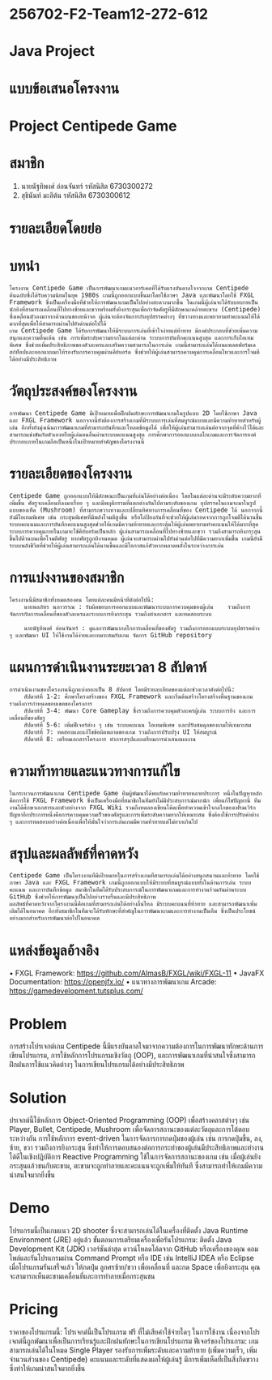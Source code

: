 # 256702-F2-Team12-272-612
# Java Project
# แบบข้อเสนอโครงงาน
# Project Centipede Game 

# สมาชิก
1.	นายนัฐทิพงศ์ อ่อนจันทร์  รหัสนิสิต 6730300272
2.	สุธินันท์ มะลิต้น  รหัสนิสิต 6730300612

# รายละเอียดโดยย่อ

# บทนำ

    โครงงาน Centipede Game เป็นการพัฒนาเกมแนวอาร์เคดที่ได้รับแรงบันดาลใจจากเกม Centipede ต้นฉบับซึ่งได้รับความนิยมในยุค 1980s เกมนี้ถูกออกแบบขึ้นมาโดยใช้ภาษา Java และพัฒนาโดยใช้ FXGL Framework ซึ่งเป็นเครื่องมือที่ช่วยให้การพัฒนาเกมเป็นไปอย่างสะดวกมากขึ้น ในเกมนี้ผู้เล่นจะได้รับบทบาทเป็นนักยิงที่สามารถเคลื่อนที่ไปทางซ้ายและขวาพร้อมทั้งยิงกระสุนเพื่อกำจัดศัตรูที่มีลักษณะคล้ายตะขาบ (Centipede) ซึ่งเคลื่อนตัวลงมาจากด้านบนของหน้าจอ ผู้เล่นจะต้องจัดการกับอุปสรรคต่างๆ ที่ขวางทางและพยายามทำคะแนนให้ได้มากที่สุดเพื่อให้สามารถผ่านไปยังด่านต่อไปได้
    เกม Centipede Game ได้รับการพัฒนาให้มีระบบการเล่นที่เข้าใจง่ายแต่ท้าทาย มีองค์ประกอบที่ช่วยเพิ่มความสนุกและความตื่นเต้น เช่น การเพิ่มระดับความยากในแต่ละด่าน ระบบการบันทึกคะแนนสูงสุด และการเก็บไอเทมพิเศษ ซึ่งช่วยเพิ่มประสิทธิภาพของตัวละครและเสริมความสามารถในการเล่น เกมนี้สามารถเล่นได้บนแพลตฟอร์มเดสก์ท็อปและออกแบบมาให้รองรับการควบคุมผ่านคีย์บอร์ด ซึ่งช่วยให้ผู้เล่นสามารถควบคุมการเคลื่อนไหวและการโจมตีได้อย่างมีประสิทธิภาพ

# วัตถุประสงค์ของโครงงาน

    การพัฒนา Centipede Game มีเป้าหมายเพื่อฝึกฝนทักษะการพัฒนาเกมในรูปแบบ 2D โดยใช้ภาษา Java และ FXGL Framework นอกจากนี้ยังต้องการสร้างเกมที่มีระบบการเล่นที่สมบูรณ์แบบและมีความท้าทายสำหรับผู้เล่น อีกทั้งยังมุ่งเน้นการพัฒนาเกมที่สามารถบันทึกและโหลดข้อมูลได้ เพื่อให้ผู้เล่นสามารถเล่นต่อจากจุดที่ค้างไว้ได้และสามารถแข่งขันกับตัวเองหรือผู้เล่นคนอื่นผ่านระบบคะแนนสูงสุด การศึกษาการออกแบบกลไกเกมและการจัดการองค์ประกอบภายในเกมถือเป็นหนึ่งในเป้าหมายสำคัญของโครงงานนี้

# รายละเอียดของโครงงาน

    Centipede Game ถูกออกแบบให้มีลักษณะเป็นเกมที่เล่นได้อย่างต่อเนื่อง โดยในแต่ละด่านจะมีระดับความยากที่เพิ่มขึ้น ศัตรูจะเคลื่อนที่ลงมาเรื่อย ๆ และมีพฤติกรรมที่แตกต่างกันไปตามระดับของเกม อุปสรรคในเกมจะมาในรูปแบบของเห็ด (Mushroom) ที่สามารถขวางทางและเปลี่ยนทิศทางการเคลื่อนที่ของ Centipede ได้ นอกจากนี้ยังมีไอเทมพิเศษ เช่น กระสุนพิเศษที่มีพลังโจมตีสูงขึ้น หรือโล่ป้องกันที่จะช่วยให้ผู้เล่นรอดจากการถูกโจมตีได้นานขึ้น ระบบคะแนนและการบันทึกคะแนนสูงสุดช่วยให้เกมมีความท้าทายและกระตุ้นให้ผู้เล่นพยายามทำคะแนนให้ได้มากที่สุด ระบบการควบคุมภายในเกมจะใช้คีย์บอร์ดเป็นหลัก ผู้เล่นสามารถเคลื่อนที่ไปทางซ้ายและขวา รวมถึงสามารถยิงกระสุนขึ้นไปด้านบนเพื่อโจมตีศัตรู หากศัตรูถูกยิงจนหมด ผู้เล่นจะสามารถผ่านไปยังด่านต่อไปที่มีความยากเพิ่มขึ้น เกมนี้ยังมีระบบพลังชีวิตที่ช่วยให้ผู้เล่นสามารถเล่นได้นานขึ้นและมีโอกาสแก้ตัวหากพลาดพลั้งในระหว่างการเล่น

# การแบ่งงานของสมาชิก

    โครงงานนี้มีสมาชิกทั้งหมดสองคน โดยแต่ละคนมีหน้าที่ดังต่อไปนี้:
        นายพลภัทร นภาวรรณ : รับผิดชอบการออกแบบและพัฒนาระบบการควบคุมของผู้เล่น    รวมถึงการจัดการกับการเคลื่อนที่ของตัวละครและระบบการยิงกระสุน รวมถึงทำเอกสาร และทดสอบระบบ

        นายนัฐทิพงศ์ อ่อนจันทร์ : ดูแลการพัฒนากลไกการเคลื่อนที่ของศัตรู รวมถึงการออกแบบระบบอุปสรรคต่าง ๆ และพัฒนา UI ให้ใช้งานได้ง่ายและเหมาะสมกับเกม จัดการ GitHub repository

# แผนการดำเนินงานระยะเวลา 8 สัปดาห์

    การดำเนินงานของโครงงานนี้ถูกแบ่งออกเป็น 8 สัปดาห์ โดยมีรายละเอียดของแต่ละช่วงเวลาดังต่อไปนี้:
        สัปดาห์ที่ 1-2: ศึกษาโครงสร้างของ FXGL Framework และเริ่มต้นสร้างโครงสร้างพื้นฐานของเกม รวมถึงการกำหนดขอบเขตของโครงการ
        สัปดาห์ที่ 3-4: พัฒนา Core Gameplay ซึ่งรวมถึงการควบคุมตัวละครผู้เล่น ระบบการยิง และการเคลื่อนที่ของศัตรู
        สัปดาห์ที่ 5-6: เพิ่มฟีเจอร์ต่าง ๆ เช่น ระบบคะแนน ไอเทมพิเศษ และปรับสมดุลของเกมให้เหมาะสม
        สัปดาห์ที่ 7: ทดสอบและแก้ไขข้อผิดพลาดของเกม รวมถึงการปรับปรุง UI ให้สมบูรณ์
        สัปดาห์ที่ 8: เตรียมเอกสารโครงการ ทำการสรุปและเตรียมการนำเสนอผลงาน

# ความท้าทายและแนวทางการแก้ไข

    ในกระบวนการพัฒนาเกม Centipede Game ทีมผู้พัฒนาได้พบกับความท้าทายหลายประการ หนึ่งในปัญหาหลักคือการใช้ FXGL Framework ซึ่งเป็นเครื่องมือที่สมาชิกในทีมยังไม่มีประสบการณ์มากนัก เพื่อแก้ไขปัญหานี้ ทีมงานได้ศึกษาเอกสารและตัวอย่างจาก FXGL Wiki รวมถึงทดลองเขียนโค้ดเพื่อทำความเข้าใจกลไกของเฟรมเวิร์ก ปัญหาอีกประการหนึ่งคือการควบคุมความเร็วของศัตรูและการเพิ่มระดับความยากให้เหมาะสม ซึ่งต้องใช้การปรับค่าต่าง ๆ และการทดสอบอย่างต่อเนื่องเพื่อให้มั่นใจว่าการเล่นเกมมีความท้าทายแต่ไม่ยากเกินไป

# สรุปและผลลัพธ์ที่คาดหวัง

    Centipede Game เป็นโครงงานที่มีเป้าหมายในการสร้างเกมที่สามารถเล่นได้อย่างสนุกสนานและท้าทาย โดยใช้ภาษา Java และ FXGL Framework เกมนี้ถูกออกแบบให้มีระบบที่สมบูรณ์แบบทั้งในด้านการเล่น ระบบคะแนน และการบันทึกข้อมูล สมาชิกในทีมได้รับประสบการณ์ในการพัฒนาเกมและการทำงานร่วมกันผ่านระบบ GitHub ซึ่งช่วยให้การพัฒนาเป็นไปอย่างราบรื่นและมีประสิทธิภาพ
    ผลลัพธ์ที่คาดหวังจากโครงงานนี้คือเกมที่สามารถเล่นได้อย่างลื่นไหล มีระบบคะแนนที่ท้าทาย และสามารถพัฒนาเพิ่มเติมได้ในอนาคต อีกทั้งสมาชิกในทีมจะได้รับทักษะที่สำคัญในการพัฒนาเกมและการทำงานเป็นทีม ซึ่งเป็นประโยชน์อย่างมากสำหรับการพัฒนาต่อไปในอนาคต

# แหล่งข้อมูลอ้างอิง

•	FXGL Framework: https://github.com/AlmasB/FXGL/wiki/FXGL-11
•	JavaFX Documentation: https://openjfx.io/
•	แนวทางการพัฒนาเกม Arcade: https://gamedevelopment.tutsplus.com/

# Problem
การสร้างโปรเจกต์เกม Centipede นี้มีแรงบันดาลใจมาจากความต้องการในการพัฒนาทักษะด้านการเขียนโปรแกรม, การใช้หลักการโปรแกรมเชิงวัตถุ (OOP), และการพัฒนาเกมที่น่าสนใจซึ่งสามารถฝึกฝนการใช้แนวคิดต่างๆ ในการเขียนโปรแกรมได้อย่างมีประสิทธิภาพ

# Solution
ปรเจกต์นี้ใช้หลักการ Object-Oriented Programming (OOP) เพื่อสร้างคลาสต่างๆ เช่น Player, Bullet, Centipede, Mushroom เพื่อจัดการสถานะของแต่ละวัตถุและการโต้ตอบระหว่างกัน การใช้หลักการ event-driven ในการจัดการการกดปุ่มของผู้เล่น เช่น การกดปุ่มขึ้น, ลง, ซ้าย, ขวา รวมถึงการยิงกระสุน ซึ่งทำให้การตอบสนองต่อการกระทำของผู้เล่นมีประสิทธิภาพและทำงานได้ดีในเชิงปฏิบัติการ
Reactive Programming ใช้ในการจัดการสถานะของเกม เช่น เมื่อผู้เล่นยิงกระสุนแล้วชนกับตะขาม, ตะขามจะถูกทำลายและคะแนนจะถูกเพิ่มให้ทันที ซึ่งสามารถทำให้เกมมีความน่าสนใจมากยิ่งขึ้น

# Demo
โปรแกรมนี้เป็นเกมแนว 2D shooter ซึ่งจะสามารถเล่นได้ในเครื่องที่ติดตั้ง Java Runtime Environment (JRE) อยู่แล้ว
ขั้นตอนการเตรียมเครื่องเพื่อรันโปรแกรม:
ติดตั้ง Java Development Kit (JDK) เวอร์ชันล่าสุด
ดาวน์โหลดโค้ดจาก GitHub หรือเครื่องของคุณ
คอมไพล์และรันโปรแกรมผ่าน Command Prompt หรือ IDE เช่น IntelliJ IDEA หรือ Eclipse
เมื่อโปรแกรมรันเสร็จแล้ว ให้กดปุ่ม ลูกศรซ้าย/ขวา เพื่อเคลื่อนที่ และกด Space เพื่อยิงกระสุน
คุณจะสามารถเห็นตะขามเคลื่อนที่และการทำลายเมื่อกระสุนชน

# Pricing
ราคาของโปรแกรมนี้: โปรเจกต์นี้เป็นโปรแกรม ฟรี ที่ไม่เสียค่าใช้จ่ายใดๆ ในการใช้งาน เนื่องจากโปรเจกต์นี้ถูกพัฒนาเพื่อเป็นการเรียนรู้และฝึกฝนทักษะในการเขียนโปรแกรม
ฟีเจอร์ของโปรแกรม:
เกมสามารถเล่นได้ในโหมด Single Player
รองรับการเพิ่มระดับและความท้าทาย (เพิ่มความเร็ว, เพิ่มจำนวนส่วนของ Centipede)
คะแนนและระดับที่แสดงผลให้ผู้เล่นรู้
มีการเพิ่มเห็ดที่เป็นสิ่งกีดขวางซึ่งทำให้เกมน่าสนใจมากยิ่งขึ้น